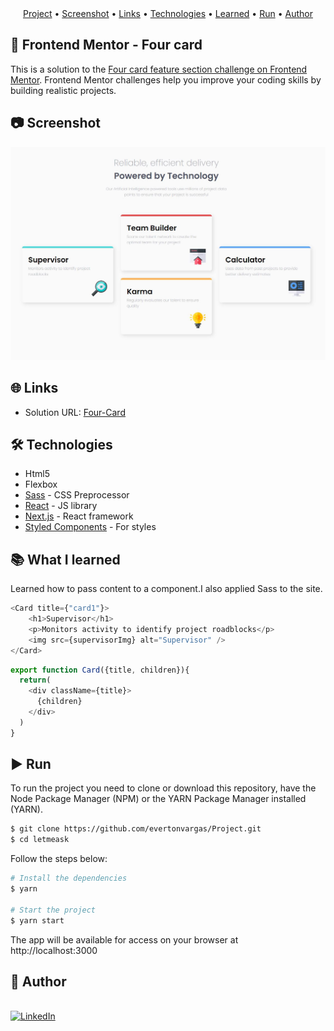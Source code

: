 
<div align="center">
 <a href="#rocket-frontend-mentor-four-card">Project</a> •
 <a href="#camera-screenshot">Screenshot</a> •
 <a href="#globe_with_meridians-links">Links</a> •
 <a href="#hammer_and_wrench-technologies">Technologies</a> •
 <a href="#books-what-i-learned">Learned</a> •
 <a href="#arrow_forward-run">Run</a> •
 <a href="#boy-author">Author</a>
 </div>

## :rocket: **Frontend Mentor - Four card**

This is a solution to the [Four card feature section challenge on Frontend Mentor](https://www.frontendmentor.io/challenges/four-card-feature-section-weK1eFYK). Frontend Mentor challenges help you improve your coding skills by building realistic projects. 

## :camera: **Screenshot**


<img src="./src/assets/images/website.JPG" alt="My website" width="800">


## :globe_with_meridians: **Links**

- Solution URL: [Four-Card](https://fourcard.herokuapp.com/)

## :hammer_and_wrench: **Technologies**

- Html5
- Flexbox
- [Sass](https://sass-lang.com/) - CSS Preprocessor 
- [React](https://reactjs.org/) - JS library
- [Next.js](https://nextjs.org/) - React framework
- [Styled Components](https://styled-components.com/) - For styles

## :books: **What I learned**

Learned how to pass content to a component.I also applied Sass to the site.

```js
<Card title={"card1"}>
    <h1>Supervisor</h1>
    <p>Monitors activity to identify project roadblocks</p>
    <img src={supervisorImg} alt="Supervisor" />
</Card>
```

```js
export function Card({title, children}){
  return(
    <div className={title}>
      {children}
    </div>
  )
}
```

## :arrow_forward: **Run**

To run the project you need to clone or download this repository, have the Node Package Manager (NPM) or the YARN Package Manager installed (YARN).

```bash
$ git clone https://github.com/evertonvargas/Project.git
$ cd letmeask
```

Follow the steps below:
```bash
# Install the dependencies
$ yarn

# Start the project
$ yarn start
```
The app will be available for access on your browser at http://localhost:3000
## :boy: **Author**

<a href="https://github.com/evertonvargas">
  <img style="border-radius: 50%;" src="https://avatars.githubusercontent.com/u/84715778?s=60&v=4" width="100px" alt=""/>
</a>
<br />
<a href="https://www.linkedin.com/in/everton-vargas/" target="_blank"><img src="https://img.shields.io/badge/LinkedIn%20-%230077B5.svg?&style=for-the-badge&logo=linkedin&logoColor=white" alt="LinkedIn"/></a><br/>



